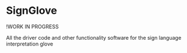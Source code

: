 # SignGlove
!WORK IN PROGRESS

All the driver code and other functionality software for the sign language interpretation glove 
